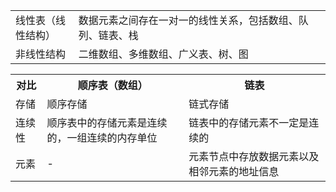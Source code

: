 <table>
    <tr>
        <td width="20%">线性表（线性结构）</td>
        <td width="80%">数据元素之间存在一对一的线性关系，包括数组、队列、链表、栈</td>
    </tr>
    <tr>
        <td>非线性结构</td>
        <td>二维数组、多维数组、广义表、树、图</td>
    </tr>
</table>

<table>
    <tr>
        <th width="10%">对比</th>
        <th width="45%">顺序表（数组）</th>
        <th width="45%">链表</th>
    </tr>
    <tr>
        <td>存储</td>
        <td>顺序存储</td>
        <td>链式存储</td>
    </tr>
    <tr>
        <td>连续性</td>
        <td>顺序表中的存储元素是连续的，一组连续的内存单位</td>
        <td>链表中的存储元素不一定是连续的</td>
    </tr>
    <tr>
        <td>元素</td>
        <td>-</td>
        <td>元素节点中存放数据元素以及相邻元素的地址信息</td>
    </tr>
</table>

